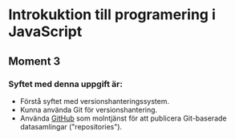 # Introkuktion till programering i JavaScript
## Moment 3

### Syftet med denna uppgift är:

* Förstå syftet med versionshanteringssystem.
* Kunna använda Git för versionshantering.
* Använda [GitHub](www.github.com) som molntjänst för att publicera Git-baserade datasamlingar ("repositories").





